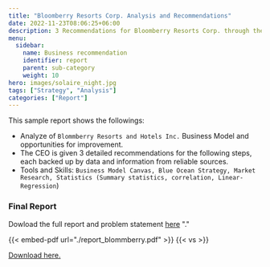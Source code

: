 ```yaml
---
title: "Bloomberry Resorts Corp. Analysis and Recommendations"
date: 2022-11-23T08:06:25+06:00
description: 3 Recommendations for Bloomberry Resorts Corp. through the lens of Business Model Canva, Blue Ocean 
menu:
  sidebar:
    name: Business recommendation
    identifier: report
    parent: sub-category
    weight: 10
hero: images/solaire_night.jpg
tags: ["Strategy", "Analysis"]
categories: ["Report"]
---
```


This sample report shows the followings:

- Analyze of `Blommberry Resorts and Hotels Inc.` Business Model and opportunities for improvement.
- The CEO is given 3 detailed recommendations for the following steps, each backed up by data and information from reliable sources.
- Tools and Skills: `Business Model Canvas, Blue Ocean Strategy, Market Research, Statistics (Summary statistics, correlation, Linear-Regression`)

### Final Report
<p>
Dowload the full report and problem statement
  <a href="https://drive.google.com/file/d/1uj0YMNvkmtXlcyJi3FPz55hl8AbXyPpU/view?usp=share_link]L/view" target="_blank">here</a>
  "."
</p>

{{< embed-pdf url="./report_blommberry.pdf" >}}
{{< vs >}}

<div class="button_cont">
  <a class="example_d" href="/static/docs/report_blommberry.pdf">
    Download here.
  </a>
</div>




